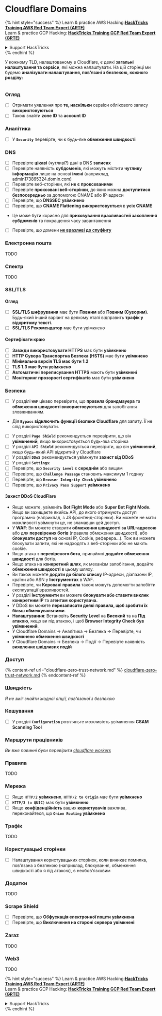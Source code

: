 # Cloudflare Domains

{% hint style="success" %}
Learn & practice AWS Hacking:<img src="../../.gitbook/assets/image (1) (1).png" alt="" data-size="line">[**HackTricks Training AWS Red Team Expert (ARTE)**](https://training.hacktricks.xyz/courses/arte)<img src="../../.gitbook/assets/image (1) (1).png" alt="" data-size="line">\
Learn & practice GCP Hacking: <img src="../../.gitbook/assets/image (2).png" alt="" data-size="line">[**HackTricks Training GCP Red Team Expert (GRTE)**<img src="../../.gitbook/assets/image (2).png" alt="" data-size="line">](https://training.hacktricks.xyz/courses/grte)

<details>

<summary>Support HackTricks</summary>

* Check the [**subscription plans**](https://github.com/sponsors/carlospolop)!
* **Join the** 💬 [**Discord group**](https://discord.gg/hRep4RUj7f) or the [**telegram group**](https://t.me/peass) or **follow** us on **Twitter** 🐦 [**@hacktricks\_live**](https://twitter.com/hacktricks\_live)**.**
* **Share hacking tricks by submitting PRs to the** [**HackTricks**](https://github.com/carlospolop/hacktricks) and [**HackTricks Cloud**](https://github.com/carlospolop/hacktricks-cloud) github repos.

</details>
{% endhint %}

У кожному TLD, налаштованому в Cloudflare, є деякі **загальні налаштування та сервіси**, які можна налаштувати. На цій сторінці ми будемо **аналізувати налаштування, пов'язані з безпекою, кожного розділу:**

<figure><img src="../../.gitbook/assets/image (101).png" alt=""><figcaption></figcaption></figure>

### Огляд

* [ ] Отримати уявлення про **те, наскільки** сервіси облікового запису **використовуються**
* [ ] Також знайти **zone ID** та **account ID**

### Аналітика

* [ ] У **`Security`** перевірте, чи є будь-яке **обмеження швидкості**

### DNS

* [ ] Перевірте **цікаві** (чутливі?) дані в DNS **записах**
* [ ] Перевірте наявність **субдоменів**, які можуть містити **чутливу інформацію** лише на основі **імені** (наприклад, admin173865324.domin.com)
* [ ] Перевірте веб-сторінки, які **не є** **проксованими**
* [ ] Перевірте **проксовані веб-сторінки**, до яких можна **доступитися безпосередньо** за допомогою CNAME або IP-адреси
* [ ] Перевірте, що **DNSSEC** **увімкнено**
* [ ] Перевірте, що **CNAME Flattening** **використовується** в **усіх CNAME**
* Це може бути корисно для **приховування вразливостей захоплення субдоменів** та покращення часу завантаження
* [ ] Перевірте, що домени [**не вразливі до спуфінгу**](https://book.hacktricks.xyz/network-services-pentesting/pentesting-smtp#mail-spoofing)

### **Електронна пошта**

TODO

### Спектр

TODO

### SSL/TLS

#### **Огляд**

* [ ] **SSL/TLS шифрування** має бути **Повним** або **Повним (Суворим)**. Будь-який інший варіант на деякому етапі відправить **трафік у відкритому тексті**.
* [ ] **SSL/TLS Рекомендатор** має бути увімкнено

#### Сертифікати краю

* [ ] **Завжди використовувати HTTPS** має бути **увімкнено**
* [ ] **HTTP Сувора Транспортна Безпека (HSTS)** має бути **увімкнено**
* [ ] **Мінімальна версія TLS має бути 1.2**
* [ ] **TLS 1.3 має бути увімкнено**
* [ ] **Автоматичні переписування HTTPS** мають бути **увімкнені**
* [ ] **Моніторинг прозорості сертифікатів** має бути **увімкнено**

### **Безпека**

* [ ] У розділі **`WAF`** цікаво перевірити, що **правила брандмауера** та **обмеження швидкості використовуються** для запобігання зловживанням.
* Дія **`Bypass`** **відключить функції безпеки Cloudflare** для запиту. Її не слід використовувати.
* [ ] У розділі **`Page Shield`** рекомендується перевірити, що він **увімкнений**, якщо використовується будь-яка сторінка
* [ ] У розділі **`API Shield`** рекомендується перевірити, що він **увімкнений**, якщо будь-який API відкритий у Cloudflare
* [ ] У розділі **`DDoS`** рекомендується увімкнути **захист від DDoS**
* [ ] У розділі **`Settings`**:
* [ ] Перевірте, що **`Security Level`** є **середнім** або вищим
* [ ] Перевірте, що **`Challenge Passage`** становить максимум 1 годину
* [ ] Перевірте, що **`Browser Integrity Check`** **увімкнено**
* [ ] Перевірте, що **`Privacy Pass Support`** **увімкнено**

#### **Захист DDoS CloudFlare**

* Якщо можете, увімкніть **Bot Fight Mode** або **Super Bot Fight Mode**. Якщо ви захищаєте якийсь API, до якого отримують доступ програмно (наприклад, з JS фронтенд-сторінки). Ви можете не мати можливості увімкнути це, не зламавши цей доступ.
* У **WAF**: Ви можете створити **обмеження швидкості за URL-адресою** або для **перевірених ботів** (правила обмеження швидкості), або **блокувати доступ** на основі IP, Cookie, реферера...). Тож ви можете блокувати запити, які не надходять з веб-сторінки або не мають cookie.
* Якщо атака з **перевіреного бота**, принаймні **додайте обмеження швидкості** для ботів.
* Якщо атака на **конкретний шлях**, як механізм запобігання, додайте **обмеження швидкості** в цьому шляху.
* Ви також можете **додати до білого списку** IP-адреси, діапазони IP, країни або ASN у **Інструментах** в WAF.
* Перевірте, чи **Керовані правила** також можуть допомогти запобігти експлуатації вразливостей.
* У розділі **Інструменти** ви можете **блокувати або ставити виклик конкретним IP** та **агентам користувача.**
* У DDoS ви можете **перезаписати деякі правила, щоб зробити їх більш обмежувальними**.
* **Налаштування**: Встановіть **Security Level** на **Високий** та на **Під атакою**, якщо ви під атакою, і щоб **Browser Integrity Check був увімкнений**.
* У Cloudflare Domains -> Аналітика -> Безпека -> Перевірте, чи **увімкнено обмеження швидкості**
* У Cloudflare Domains -> Безпека -> Події -> Перевірте наявність **виявлених шкідливих подій**

### Доступ

{% content-ref url="cloudflare-zero-trust-network.md" %}
[cloudflare-zero-trust-network.md](cloudflare-zero-trust-network.md)
{% endcontent-ref %}

### Швидкість

_Я не зміг знайти жодної опції, пов'язаної з безпекою_

### Кешування

* [ ] У розділі **`Configuration`** розгляньте можливість увімкнення **CSAM Scanning Tool**

### **Маршрути працівників**

_Ви вже повинні були перевірити_ [_cloudflare workers_](./#workers)

### Правила

TODO

### Мережа

* [ ] Якщо **`HTTP/2`** **увімкнено**, **`HTTP/2 to Origin`** має бути **увімкнено**
* [ ] **`HTTP/3 (з QUIC)`** має бути **увімкнено**
* [ ] Якщо **конфіденційність** ваших **користувачів** важлива, переконайтеся, що **`Onion Routing`** **увімкнено**

### **Трафік**

TODO

### Користувацькі сторінки

* [ ] Налаштування користувацьких сторінок, коли виникає помилка, пов'язана з безпекою (наприклад, блокування, обмеження швидкості або я під атакою), є необов'язковим

### Додатки

TODO

### Scrape Shield

* [ ] Перевірте, що **Обфускація електронної пошти** **увімкнена**
* [ ] Перевірте, що **Виключення на стороні сервера** **увімкнені**

### **Zaraz**

TODO

### **Web3**

TODO

{% hint style="success" %}
Learn & practice AWS Hacking:<img src="../../.gitbook/assets/image (1) (1).png" alt="" data-size="line">[**HackTricks Training AWS Red Team Expert (ARTE)**](https://training.hacktricks.xyz/courses/arte)<img src="../../.gitbook/assets/image (1) (1).png" alt="" data-size="line">\
Learn & practice GCP Hacking: <img src="../../.gitbook/assets/image (2).png" alt="" data-size="line">[**HackTricks Training GCP Red Team Expert (GRTE)**<img src="../../.gitbook/assets/image (2).png" alt="" data-size="line">](https://training.hacktricks.xyz/courses/grte)

<details>

<summary>Support HackTricks</summary>

* Check the [**subscription plans**](https://github.com/sponsors/carlospolop)!
* **Join the** 💬 [**Discord group**](https://discord.gg/hRep4RUj7f) or the [**telegram group**](https://t.me/peass) or **follow** us on **Twitter** 🐦 [**@hacktricks\_live**](https://twitter.com/hacktricks\_live)**.**
* **Share hacking tricks by submitting PRs to the** [**HackTricks**](https://github.com/carlospolop/hacktricks) and [**HackTricks Cloud**](https://github.com/carlospolop/hacktricks-cloud) github repos.

</details>
{% endhint %}

